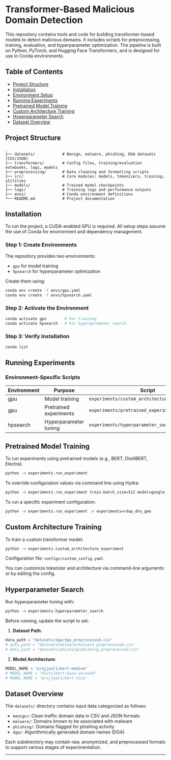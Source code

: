# Transformer-Based Malicious Domain Detection

This repository contains tools and code for building transformer-based models to detect malicious domains. It includes scripts for preprocessing, training, evaluation, and hyperparameter optimization. The pipeline is built on Python, PyTorch, and Hugging Face Transformers, and is designed for use in Conda environments.

## Table of Contents

- [Project Structure](#project-structure)
- [Installation](#installation)
- [Environment Setup](#environment-setup)
- [Running Experiments](#running-experiments)
- [Pretrained Model Training](#pretrained-model-training)
- [Custom Architecture Training](#custom-architecture-training)
- [Hyperparameter Search](#hyperparameter-search)
- [Dataset Overview](#dataset-overview)

## Project Structure

```
.
├── datasets/            # Benign, malware, phishing, DGA datasets (CSV/JSON)
├── transformers/        # Config files, training/evaluation notebooks, logs, models
├── preprocessing/       # Data cleaning and formatting scripts
├── src/                 # Core modules: models, tokenizers, training, utilities
├── models/              # Trained model checkpoints
├── logs/                # Training logs and performance outputs
├── envs/                # Conda environment definitions
└── README.md            # Project documentation
```

## Installation

To run the project, a CUDA-enabled GPU is required. All setup steps assume the use of Conda for environment and dependency management.

### Step 1: Create Environments

The repository provides two environments:

- `gpu` for model training
- `hpsearch` for hyperparameter optimization

Create them using:

```bash
conda env create -f envs/gpu.yaml
conda env create -f envs/hpsearch.yaml
```

### Step 2: Activate the Environment

```bash
conda activate gpu        # For training
conda activate hpsearch   # For hyperparameter search
```

### Step 3: Verify Installation

```bash
conda list
```

## Running Experiments

### Environment-Specific Scripts

| Environment | Purpose                 | Script                                               |
|-------------|-------------------------|------------------------------------------------------|
| gpu         | Model training          | `experiments/custom_architecture_experiment.py`      |
| gpu         | Pretrained experiments | `experiments/pretrained_experiment.py`               |
| hpsearch    | Hyperparameter tuning   | `experiments/hyperparameter_search.py`               |

## Pretrained Model Training

To run experiments using pretrained models (e.g., BERT, DistilBERT, Electra):

```bash
python -m experiments.run_experiment
```

To override configuration values via command line using Hydra:

```bash
python -m experiments.run_experiment train.batch_size=512 model=google_electra_base
```

To run a specific experiment configuration:

```bash
python -m experiments.run_experiment -m experiments=rdap_dns_geo
```

## Custom Architecture Training

To train a custom transformer model:

```bash
python -m experiments.custom_architecture_experiment
```

Configuration file: `configs/custom_config.yaml`

You can customize tokenizer and architecture via command-line arguments or by editing the config.

## Hyperparameter Search

Run hyperparameter tuning with:

```bash
python -m experiments.hyperparameter_search
```

Before running, update the script to set:

1. **Dataset Path**:

```python
data_path = "datasets/dga/dga_preprocessed.csv"
# data_path = "datasets/malware/malware_preprocessed.csv"
# data_path = "datasets/phishing/phishing_preprocessed.csv"
```

2. **Model Architecture**:

```python
MODEL_NAME = "prajjwal1/bert-medium"
# MODEL_NAME = "distilbert-base-uncased"
# MODEL_NAME = "prajjwal1/bert-tiny"
```

## Dataset Overview

The `datasets/` directory contains input data categorized as follows:

- `benign/`: Clean traffic domain data in CSV and JSON formats
- `malware/`: Domains known to be associated with malware
- `phishing/`: Domains flagged for phishing activity
- `dga/`: Algorithmically generated domain names (DGA)

Each subdirectory may contain raw, anonymized, and preprocessed formats to support various stages of experimentation.

---